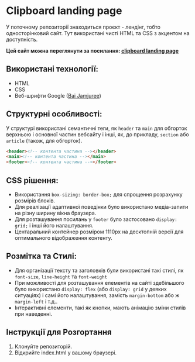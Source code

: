 # Clipboard landing page

У поточному репозиторії знаходиться проєкт - лендінг, тобто односторінковий сайт. Тут використані чисті HTML та CSS з акцентом на доступність. 

**Цей сайт можна переглянути за посилання: [clipboard landing page](https://maryana-kaduk.github.io/clipboard_landing_page/)**

## Використані технології:

- HTML
- CSS
- Веб-шрифти Google ([Bai Jamjuree](https://fonts.google.com/specimen/Bai+Jamjuree))

## Структурні особливості:

У структурі використані семантичні теги, як `header` та `main` для обгорток верхньою і основної частин вебсайту і інші, як, до прикладу, `section` або `article` (також, для обгорток).

```html
<header><!-- контента частина --></header>
<main><!-- контента частина --></main>
<footer><!-- контента частина --></footer>
```

## CSS рішення: 

- Використання `box-sizing: border-box;` для спрощення розрахунку розмірів блоків.
- Для реалізації адаптивної поведінки було використано медіа-запити на різну ширину вікна браузера.
- Для розташування посилань у `footer` було застосовано `display: grid;` і інші його налаштування.
- Центаральний контейнер розміром 1110px на десктопній версії для оптимального відображення контенту. 

## Розмітка та Стилі:

- Для організації тексту та заголовків були використані такі стилі, як `font-size`, `line-height` та `font-weight`
- При можливості для розташування елементів на сайті здебільшого було використано `display: flex` (або `display: grid` у деяких ситуаціях) і самі його налаштування, замість `margin-bottom` або ж `margin-left` і т.д..
- Інтерактивні елементи, такі як кнопки, мають анімацію зміни стилів при наведенні.

## Інструкції для Розгортання

1. Клонуйте репозиторій.
2. Відкрийте index.html у вашому браузері.
